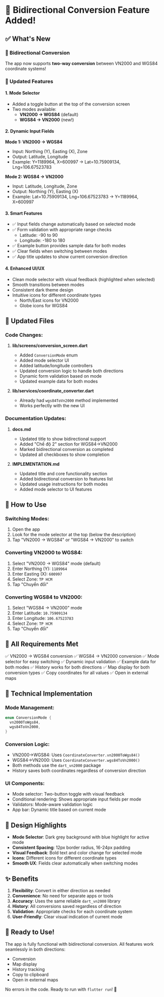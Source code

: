 # 🎉 Bidirectional Conversion Feature Added!

## ✅ What's New

### 🔄 Bidirectional Conversion
The app now supports **two-way conversion** between VN2000 and WGS84 coordinate systems!

### 📱 Updated Features

#### 1. Mode Selector
- Added a toggle button at the top of the conversion screen
- Two modes available:
  - **VN2000 → WGS84** (default)
  - **WGS84 → VN2000** (new!)

#### 2. Dynamic Input Fields

**Mode 1: VN2000 → WGS84**
- Input: Northing (Y), Easting (X), Zone
- Output: Latitude, Longitude
- Example: Y=1189964, X=600997 → Lat=10.75909134, Lng=106.67523783

**Mode 2: WGS84 → VN2000**
- Input: Latitude, Longitude, Zone
- Output: Northing (Y), Easting (X)
- Example: Lat=10.75909134, Lng=106.67523783 → Y=1189964, X=600997

#### 3. Smart Features
- ✅ Input fields change automatically based on selected mode
- ✅ Form validation with appropriate range checks
  - Latitude: -90 to 90
  - Longitude: -180 to 180
- ✅ Example button provides sample data for both modes
- ✅ Clear fields when switching between modes
- ✅ App title updates to show current conversion direction

#### 4. Enhanced UI/UX
- Clean mode selector with visual feedback (highlighted when selected)
- Smooth transitions between modes
- Consistent dark theme design
- Intuitive icons for different coordinate types
  - North/East icons for VN2000
  - Globe icons for WGS84

## 📝 Updated Files

### Code Changes:
1. **lib/screens/conversion_screen.dart**
   - Added `ConversionMode` enum
   - Added mode selector UI
   - Added latitude/longitude controllers
   - Updated conversion logic to handle both directions
   - Dynamic form validation based on mode
   - Updated example data for both modes

2. **lib/services/coordinate_converter.dart**
   - Already had `wgs84ToVn2000` method implemented
   - Works perfectly with the new UI

### Documentation Updates:
1. **docs.md**
   - Updated title to show bidirectional support
   - Added "Chế độ 2" section for WGS84→VN2000
   - Marked bidirectional conversion as completed
   - Updated all checkboxes to show completion

2. **IMPLEMENTATION.md**
   - Updated title and core functionality section
   - Added bidirectional conversion to features list
   - Updated usage instructions for both modes
   - Added mode selector to UI features

## 🚀 How to Use

### Switching Modes:
1. Open the app
2. Look for the mode selector at the top (below the description)
3. Tap "VN2000 → WGS84" or "WGS84 → VN2000" to switch

### Converting VN2000 to WGS84:
1. Select "VN2000 → WGS84" mode (default)
2. Enter Northing (Y): `1189964`
3. Enter Easting (X): `600997`
4. Select Zone: `TP HCM`
5. Tap "Chuyển đổi"

### Converting WGS84 to VN2000:
1. Select "WGS84 → VN2000" mode
2. Enter Latitude: `10.75909134`
3. Enter Longitude: `106.67523783`
4. Select Zone: `TP HCM`
5. Tap "Chuyển đổi"

## 🎯 All Requirements Met

✅ VN2000 → WGS84 conversion
✅ WGS84 → VN2000 conversion
✅ Mode selector for easy switching
✅ Dynamic input validation
✅ Example data for both modes
✅ History works for both directions
✅ Map display for both conversion types
✅ Copy coordinates for all values
✅ Open in external maps

## 🔧 Technical Implementation

### Mode Management:
```dart
enum ConversionMode {
  vn2000ToWgs84,
  wgs84ToVn2000,
}
```

### Conversion Logic:
- VN2000→WGS84: Uses `CoordinateConverter.vn2000ToWgs84()`
- WGS84→VN2000: Uses `CoordinateConverter.wgs84ToVn2000()`
- Both methods use the `dart_vn2000` package
- History saves both coordinates regardless of conversion direction

### UI Components:
- Mode selector: Two-button toggle with visual feedback
- Conditional rendering: Shows appropriate input fields per mode
- Validators: Mode-aware validation logic
- App bar: Dynamic title based on current mode

## 🎨 Design Highlights

- **Mode Selector**: Dark grey background with blue highlight for active mode
- **Consistent Spacing**: 12px border radius, 16-24px padding
- **Visual Feedback**: Bold text and color change for selected mode
- **Icons**: Different icons for different coordinate types
- **Smooth UX**: Fields clear automatically when switching modes

## ✨ Benefits

1. **Flexibility**: Convert in either direction as needed
2. **Convenience**: No need for separate apps or tools
3. **Accuracy**: Uses the same reliable `dart_vn2000` library
4. **History**: All conversions saved regardless of direction
5. **Validation**: Appropriate checks for each coordinate system
6. **User-Friendly**: Clear visual indication of current mode

## 🎉 Ready to Use!

The app is fully functional with bidirectional conversion. All features work seamlessly in both directions:
- Conversion
- Map display
- History tracking
- Copy to clipboard
- Open in external maps

No errors in the code. Ready to run with `flutter run`! 🚀
